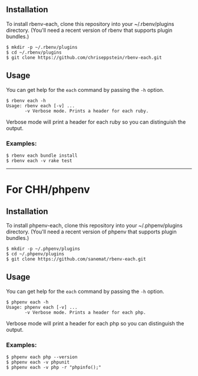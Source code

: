 ## Installation

To install rbenv-each, clone this repository into your ~/.rbenv/plugins directory. (You'll need a recent version of rbenv that supports plugin bundles.)


```
$ mkdir -p ~/.rbenv/plugins
$ cd ~/.rbenv/plugins
$ git clone https://github.com/chriseppstein/rbenv-each.git
```

## Usage

You can get help for the `each` command by passing the `-h` option.

```
$ rbenv each -h
Usage: rbenv each [-v] ...
       -v Verbose mode. Prints a header for each ruby.
```

Verbose mode will print a header for each ruby so you can distinguish
the output.

### Examples:

```
$ rbenv each bundle install
$ rbenv each -v rake test
```
----
# For CHH/phpenv
## Installation

To install phpenv-each, clone this repository into your ~/.phpenv/plugins directory. (You'll need a recent version of phpenv that supports plugin bundles.)


```
$ mkdir -p ~/.phpenv/plugins
$ cd ~/.phpenv/plugins
$ git clone https://github.com/sanemat/rbenv-each.git
```

## Usage

You can get help for the `each` command by passing the `-h` option.

```
$ phpenv each -h
Usage: phpenv each [-v] ...
       -v Verbose mode. Prints a header for each php.
```

Verbose mode will print a header for each php so you can distinguish
the output.

### Examples:

```
$ phpenv each php --version
$ phpenv each -v phpunit
$ phpenv each -v php -r "phpinfo();"
```
